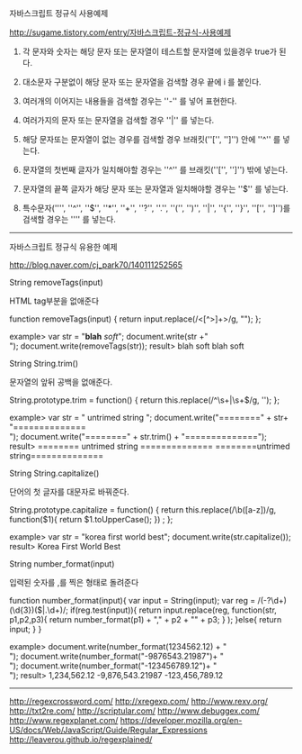 

자바스크립트 정규식 사용예제

http://sugame.tistory.com/entry/자바스크립트-정규식-사용예제

1. 각 문자와 숫자는 해당 문자 또는 문자열이 테스트할 문자열에 있을경우 true가 된다.
<script>
// ''a'' 가 있는 문자열 모두가 TRUE (대소문자 구분)
var filter = /a/
if (filter.test("some test words") == true) { alert("ok"); } else { alert("fail"); }
</script>

<script>
// "about" 가 있는 문자열 모두가 TRUE (대소문자 구분)
var filter = /about/
if (filter.test("some test words") == true) { alert("ok"); } else { alert("fail"); }
</script>

2. 대소문자 구분없이 해당 문자 또는 문자열을 검색할 경우 끝에 i 를 붙인다.
<script>
// ''a'' 또는 ''A'' 가 있는 문자열 모두가 TRUE (대소문자 구분 안함)
var filter = /a/i
if (filter.test("some test words") == true) { alert("ok"); } else { alert("fail"); }
</script>

3. 여러개의 이어지는 내용들을 검색할 경우는 ''-'' 를 넣어 표현한다.
<script>
// ''a'' 에서 ''z'' 까지중 하나만 있으면 모두가 TRUE (대소문자 구분)
var filter = /[a-z]/
if (filter.test("some test words") == true) { alert("ok"); } else { alert("fail"); }
</script>

4. 여러가지의 문자 또는 문자열을 검색할 경우 ''|'' 를 넣는다.
<script>
// ''a'' 또는 ''b'' 또는 ''c'' 가 있는 문자열 모두가 TRUE (대소문자 구분)
var filter = /a|b|c/
if (filter.test("some test words") == true) { alert("ok"); } else { alert("fail"); }
</script>

<script>
// ''a'' 에서 ''z'' 까지 또는 ''0'' 에서 ''9'' 까지중 하나만 있으면 모두가 TRUE (대소문자 구분)
var filter = /[a-z]|[0-9]/
if (filter.test("some test words") == true) { alert("ok"); } else { alert("fail"); }
</script>

5. 해당 문자또는 문자열이 없는 경우를 검색할 경우 브래킷(''['', '']'') 안에 ''^'' 를 넣는다.
<script>
// ''a'' 에서 ''z'' 까지의 문자가 아닌 문자가 있을 경우 TRUE (대소문자 구분)
var filter = /[^a-z]/
if (filter.test("some test words") == true) { alert("ok"); } else { alert("fail"); }
</script>

6. 문자열의 첫번째 글자가 일치해야할 경우는 ''^'' 를 브래킷(''['', '']'') 밖에 넣는다.
<script>
// ''a'' 에서 ''z'' 까지의 문자로 시작하는 문자열일 겨우 TRUE (대소문자 구분)
var filter = /^[a-z]/
if (filter.test("some test words") == true) { alert("ok"); } else { alert("fail"); }
</script>

7. 문자열의 끝쪽 글자가 해당 문자 또는 문자열과 일치해야할 경우는 ''$'' 를 넣는다.
<script>
// ''a'' 에서 ''z'' 까지의 문자로 끝나는 문자열일 겨우 TRUE (대소문자 구분)
var filter = /[a-z]$/
if (filter.test("some test words") == true) { alert("ok"); } else { alert("fail"); }
</script>

8. 특수문자('''', ''^'', ''$'', ''*'', ''+'', ''?'', ''.'', ''('', '')'', ''|'', ''{'', ''}'', ''['', '']'')를 검색할 경우는 '''' 를 넣는다.
<script>
// '''' 가 있는 문자열일 겨우 TRUE (대소문자 구분)
var filter = /\/
if (filter.test("some test words") == true) { alert("ok"); } else { alert("fail"); }
</script>


----------

자바스크립트 정규식 유용한 예제

http://blog.naver.com/cj_park70/140111252565

String removeTags(input)

HTML tag부분을 없애준다

function removeTags(input) {
    return input.replace(/<[^>]+>/g, "");
};

example>
var str = "<b>blah</b> <i>soft</i>";
document.write(str +"<br>");
document.write(removeTags(str));
result>
blah soft
blah soft

String String.trim()

문자열의 앞뒤 공백을 없애준다.

String.prototype.trim = function() {
    return this.replace(/^\s+|\s+$/g, '');
};

example>
var str = "         untrimed string            ";
document.write("========" + str+ "==============<br>");
document.write("========" + str.trim() + "==============");
result>
======== untrimed string ==============
========untrimed string==============

String String.capitalize()

단어의 첫 글자를 대문자로 바꿔준다.

String.prototype.capitalize = function() {
    return this.replace(/\b([a-z])/g, function($1){
        return $1.toUpperCase();
    }) ;
};

example>
var str = "korea first world best";
document.write(str.capitalize());
result>
Korea First World Best

String number_format(input)

입력된 숫자를 ,를 찍은 형태로 돌려준다

function number_format(input){
    var input = String(input);
    var reg = /(\-?\d+)(\d{3})($|\.\d+)/;
    if(reg.test(input)){
        return input.replace(reg, function(str, p1,p2,p3){
                return number_format(p1) + "," + p2 + "" + p3;
            }
        );
    }else{
        return input;
    }
}

example>
document.write(number_format(1234562.12) + "<br>");
document.write(number_format("-9876543.21987")+ "<br>");
document.write(number_format("-123456789.12")+ "<br>");
result>
1,234,562.12
-9,876,543.21987
-123,456,789.12


------------









http://regexcrossword.com/
http://xregexp.com/
http://www.rexv.org/
http://txt2re.com/
http://scriptular.com/
http://www.debuggex.com/
http://www.regexplanet.com/
https://developer.mozilla.org/en-US/docs/Web/JavaScript/Guide/Regular_Expressions
http://leaverou.github.io/regexplained/
